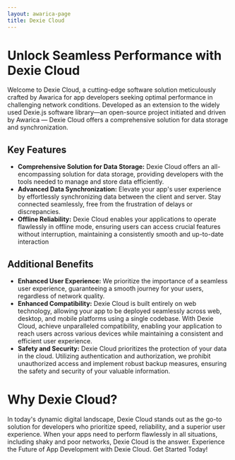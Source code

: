 ```yaml
---
layout: awarica-page
title: Dexie Cloud
---
```


# Unlock Seamless Performance with Dexie Cloud

Welcome to Dexie Cloud, a cutting-edge software solution meticulously crafted by Awarica for app developers seeking optimal performance in challenging network conditions. Developed as an extension to the widely used Dexie.js software library—an open-source project initiated and driven by Awarica — Dexie Cloud offers a comprehensive solution for data storage and synchronization.

## Key Features

- **Comprehensive Solution for Data Storage:** Dexie Cloud offers an all-encompassing solution for data storage, providing developers with the tools needed to manage and store data efficiently.
- **Advanced Data Synchronization:** Elevate your app's user experience by effortlessly synchronizing data between the client and server. Stay connected seamlessly, free from the frustration of delays or discrepancies.
- **Offline Reliability:** Dexie Cloud enables your applications to operate flawlessly in offline mode, ensuring users can access crucial features without interruption, maintaining a consistently smooth and up-to-date interaction

## Additional Benefits

- **Enhanced User Experience:** We prioritize the importance of a seamless user experience, guaranteeing a smooth journey for your users, regardless of network quality.
- **Enhanced Compatibility:** Dexie Cloud is built entirely on web technology, allowing your app to be deployed seamlessly across web, desktop, and mobile platforms using a single codebase. With Dexie Cloud, achieve unparalleled compatibility, enabling your application to reach users across various devices while maintaining a consistent and efficient user experience.
- **Safety and Security:** Dexie Cloud prioritizes the protection of your data in the cloud. Utilizing authentication and authorization, we prohibit unauthorized access and implement robust backup measures, ensuring the safety and security of your valuable information.

# Why Dexie Cloud?

In today's dynamic digital landscape, Dexie Cloud stands out as the go-to solution for developers who prioritize speed, reliability, and a superior user experience. When your apps need to perform flawlessly in all situations, including shaky and poor networks, Dexie Cloud is the answer.
Experience the Future of App Development with Dexie Cloud. Get Started Today!
